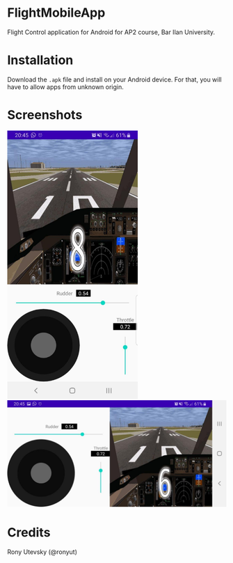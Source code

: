 # FlightMobileApp
Flight Control application for Android for AP2 course, Bar Ilan University.

# Installation
Download the `.apk` file and install on your Android device.
For that, you will have to allow apps from unknown origin.

# Screenshots
<img src="assets/val.jpg" alt="Vertical" width="300"/>
<img src="assets/hal.jpg" alt="Horizontal" width="600"/>

# Credits
Rony Utevsky (@ronyut)
